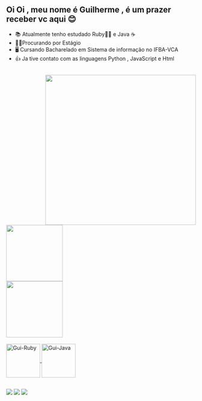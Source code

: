 ## Oi Oi , meu nome é Guilherme  , é um prazer receber vc aqui 😊


- 📚 Atualmente tenho estudado Ruby💎🔴 e Java ☕ 
- 🧑‍💼Procurando por Estágio 
- 🖥️ Cursando Bacharelado em Sistema de informação no IFBA-VCA
- 👍 Ja tive contato com as linguagens Python , JavaScript e Html

##
<img align="right" width="400px" src="https://static.vecteezy.com/ti/vetor-gratis/p3/2445475-jovem-programador-concentrando-se-em-tecnologias-de-programacao-e-codificacao-vetor.jpg"/>

<div align="left" >
  <a href="https://github.com/guicalheira">
 <img height="150em" src="https://github-readme-stats.vercel.app/api?username=guicalheira&show_icons=true&theme=algolia&include_all_commits=true&count_private=true"/>
  <div align="left" >
  <a href="https://github.com/guicalheira">
  <img  height="150em"" src="https://github-readme-stats.vercel.app/api/top-langs/?username=guicalheira&layout=compact&langs_count=7&theme=algolia"/>
</div>
<div style="display: inline_block"><br>
  <img align="center" alt="Gui-Ruby" height="90" width="90" src="https://cdn.jsdelivr.net/gh/devicons/devicon/icons/ruby/ruby-plain-wordmark.svg">
  <img align="center" alt="Gui-Java" height="90" width="90" src="https://cdn.jsdelivr.net/gh/devicons/devicon/icons/java/java-original-wordmark.svg">
</div>

##

</div>
<a href=https://www.instagram.com/calheira_gui/ target="_blank"><img src="https://img.shields.io/badge/-Instagram-%23E4405F?style=for-the-badge&logo=instagram&logoColor=white" target="_blank"></a>
 <a href= target="_blank"><img src="https://img.shields.io/badge/-LinkedIn-%230077B5?style=for-the-badge&logo=linkedin&logoColor=white" target="_blank"></a>
  <a href = "mailto:guicalheira14@gmail.com"><img src="https://img.shields.io/badge/-Gmail-%23333?style=for-the-badge&logo=gmail&logoColor=white" target="_blank"></a>
</div>

